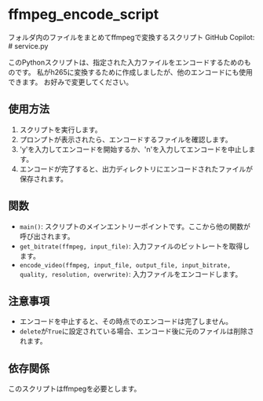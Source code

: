 # ffmpeg_encode_script
フォルダ内のファイルをまとめてffmpegで変換するスクリプト
GitHub Copilot: # service.py

このPythonスクリプトは、指定された入力ファイルをエンコードするためのものです。
私がh265に変換するために作成しましたが、他のエンコードにも使用できます。
お好みで変更してください。
## 使用方法

1. スクリプトを実行します。
2. プロンプトが表示されたら、エンコードするファイルを確認します。
3. 'y'を入力してエンコードを開始するか、'n'を入力してエンコードを中止します。
4. エンコードが完了すると、出力ディレクトリにエンコードされたファイルが保存されます。

## 関数

- `main()`: スクリプトのメインエントリーポイントです。ここから他の関数が呼び出されます。
- `get_bitrate(ffmpeg, input_file)`: 入力ファイルのビットレートを取得します。
- `encode_video(ffmpeg, input_file, output_file, input_bitrate, quality, resolution, overwrite)`: 入力ファイルをエンコードします。

## 注意事項

- エンコードを中止すると、その時点でのエンコードは完了しません。
- `delete`が`True`に設定されている場合、エンコード後に元のファイルは削除されます。

## 依存関係

このスクリプトはffmpegを必要とします。